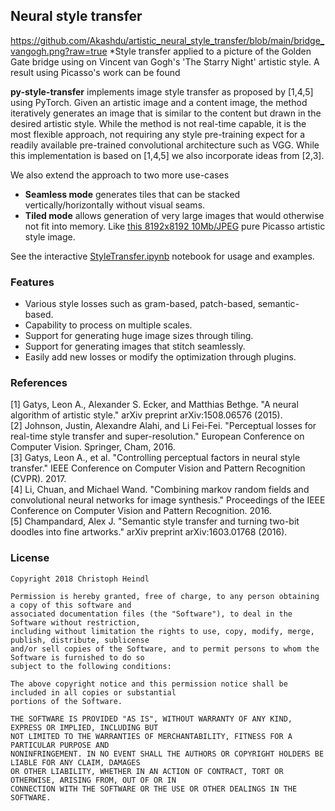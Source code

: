 
## Neural style transfer

https://github.com/Akashdu/artistic_neural_style_transfer/blob/main/bridge_vangogh.png?raw=true
*Style transfer applied to a picture of the Golden Gate bridge using on Vincent van Gogh's 'The Starry Night' artistic style. A result using Picasso's work can be found 

**py-style-transfer** implements image style transfer as proposed by [1,4,5] using PyTorch. Given an artistic image and a content image, the method iteratively generates an image that is similar to the content but drawn in the desired artistic style. While the method is not real-time capable, it is the most flexible approach, not requiring any style pre-training expect for a readily available pre-trained convolutional architecture such as VGG. While this implementation is based on [1,4,5] we also incorporate ideas from [2,3].

We also extend the approach to two more use-cases
 - **Seamless mode** generates tiles that can be stacked vertically/horizontally without visual seams.
 - **Tiled mode** allows generation of very large images that would otherwise not fit into memory. Like [this 8192x8192 10Mb/JPEG](https://drive.google.com/file/d/1modc1iGmTUx4LGbh-ZCTZsXxjujf-eHQ/view?usp=sharing) pure Picasso artistic style image.

See the interactive [StyleTransfer.ipynb](StyleTransfer.ipynb) notebook for usage and examples.

### Features
 - Various style losses such as gram-based, patch-based, semantic-based.
 - Capability to process on multiple scales.
 - Support for generating huge image sizes through tiling.
 - Support for generating images that stitch seamlessly.
 - Easily add new losses or modify the optimization through plugins.

### References

 [1] Gatys, Leon A., Alexander S. Ecker, and Matthias Bethge. "A neural algorithm of artistic style." arXiv preprint arXiv:1508.06576 (2015).</br>
 [2] Johnson, Justin, Alexandre Alahi, and Li Fei-Fei. "Perceptual losses for real-time style transfer and super-resolution." European Conference on Computer Vision. Springer, Cham, 2016.</br>
 [3] Gatys, Leon A., et al. "Controlling perceptual factors in neural style transfer." IEEE Conference on Computer Vision and Pattern Recognition (CVPR). 2017.</br>
 [4] Li, Chuan, and Michael Wand. "Combining markov random fields and convolutional neural networks for image synthesis." Proceedings of the IEEE Conference on Computer Vision and Pattern Recognition. 2016.</br>
 [5] Champandard, Alex J. "Semantic style transfer and turning two-bit doodles into fine artworks." arXiv preprint arXiv:1603.01768 (2016).</br>
 

### License

```
Copyright 2018 Christoph Heindl

Permission is hereby granted, free of charge, to any person obtaining a copy of this software and
associated documentation files (the "Software"), to deal in the Software without restriction,
including without limitation the rights to use, copy, modify, merge, publish, distribute, sublicense
and/or sell copies of the Software, and to permit persons to whom the Software is furnished to do so
subject to the following conditions:

The above copyright notice and this permission notice shall be included in all copies or substantial
portions of the Software.

THE SOFTWARE IS PROVIDED "AS IS", WITHOUT WARRANTY OF ANY KIND, EXPRESS OR IMPLIED, INCLUDING BUT
NOT LIMITED TO THE WARRANTIES OF MERCHANTABILITY, FITNESS FOR A PARTICULAR PURPOSE AND
NONINFRINGEMENT. IN NO EVENT SHALL THE AUTHORS OR COPYRIGHT HOLDERS BE LIABLE FOR ANY CLAIM, DAMAGES
OR OTHER LIABILITY, WHETHER IN AN ACTION OF CONTRACT, TORT OR OTHERWISE, ARISING FROM, OUT OF OR IN
CONNECTION WITH THE SOFTWARE OR THE USE OR OTHER DEALINGS IN THE SOFTWARE.
```
